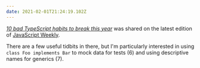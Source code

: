 ```yaml
---
date: 2021-02-01T21:24:19.102Z
---
```


[_10 bad TypeScript habits to break this year_](https://startup-cto.net/10-bad-typescript-habits-to-break-this-year/) was shared on the latest edition of [JavaScript Weekly](https://javascriptweekly.com/).

There are a few useful tidbits in there, but I'm particularly interested in using `class Foo implements Bar` to mock data for tests (6) and using descriptive names for generics (7).